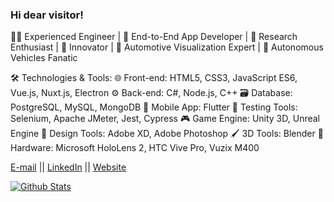 ### Hi dear visitor!

👨‍💻 Experienced Engineer | 🚀 End-to-End App Developer | 🧪 Research Enthusiast | 🌟 Innovator | 🚗 Automotive Visualization Expert | 🤖 Autonomous Vehicles Fanatic

🛠️ Technologies & Tools:
🌐 Front-end: HTML5, CSS3, JavaScript ES6, Vue.js, Nuxt.js, Electron
⚙️ Back-end: C#, Node.js, C++
🗃️ Database: PostgreSQL, MySQL, MongoDB
📱 Mobile App: Flutter
🧪 Testing Tools: Selenium, Apache JMeter, Jest, Cypress
🎮 Game Engine: Unity 3D, Unreal Engine
🎨 Design Tools: Adobe XD, Adobe Photoshop
🖌️ 3D Tools: Blender
🔌 Hardware: Microsoft HoloLens 2, HTC Vive Pro, Vuzix M400

[E-mail](career@aghiljose.com) || [LinkedIn](https://www.linkedin.com/in/aghil-jose/) || [Website](https://aghiljose.com/)

[![Github Stats](https://github-readme-stats.vercel.app/api?username=aghiljv&show_icons=true&theme=transparent&hide_border=true)]()
